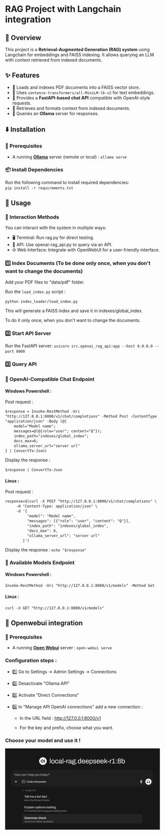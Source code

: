 # RAG Project with Langchain integration

## 📝 Overview

This project is a **Retrieval-Augmented Generation (RAG) system** using Langchain for embeddings and FAISS indexing. It allows querying an LLM with context retrieved from indexed documents.

## ✨ Features

-   📂 Loads and indexes PDF documents into a FAISS vector store.
-   🔎 Uses `sentence-transformers/all-MiniLM-l6-v2` for text embeddings.
-   🚀 Provides a **FastAPI-based chat API** compatible with OpenAI-style requests.
-   📜 Retrieves and formats context from indexed documents.
-   🤖 Queries an **Ollama** server for responses.

## ⬇️ Installation

### 🔧 Prerequisites

-   A running **[Ollama](https://github.com/ollama/ollama?tab=readme-ov-file)** server (remote or local) :
    `ollama serve`

### 📦 Install Dependencies

Run the following command to install required dependencies:  
`pip install -r requirements.txt`

## 🚀 Usage

### 💬 Interaction Methods

You can interact with the system in multiple ways:

-   🖥️ Terminal: Run rag.py for direct testing.
-   🔗 API: Use openai-rag_api.py to query via an API.
-   🌐 Web Interface: Integrate with OpenWebUI for a user-friendly interface.

### 1️⃣ Index Documents (To be done only once, when you don't want to change the documents)

Add your PDF files to "data/pdf" folder.

Run the `load_index.py` script :

`python index_loader/load_index.py`

This will generate a FAISS index and save it in indexes/global_index.

To do it only once, when you don't want to change the documents.

### 2️⃣ Start API Server

Run the FastAPI server:
`uvicorn src.openai_rag_api:app --host 0.0.0.0 --port 8000`

### 3️⃣ Query API

### 🔹 OpenAI-Compatible Chat Endpoint

#### Windows Powershell :

Post request :

```
$response = Invoke-RestMethod -Uri "http://127.0.0.1:8000/v1/chat/completions" -Method Post -ContentType "application/json" -Body (@{
    model="Model name";
    messages=@(@{role="user"; content="Q"});
    index_path="indexes/global_index";
    docs_max=6;
    ollama_server_url="server url"
} | ConvertTo-Json)
```

Display the response :

`$response | ConvertTo-Json`

#### Linux :

Post request :

```
response=$(curl -X POST "http://127.0.0.1:8000/v1/chat/completions" \
     -H "Content-Type: application/json" \
     -d '{
          "model": "Model name",
          "messages": [{"role": "user", "content": "Q"}],
          "index_path": "indexes/global_index",
          "docs_max": 6,
          "ollama_server_url": "server url"
        }')
```

Display the response :
`echo "$response"`

### 🔹 Available Models Endpoint

#### Windows Powershell :

`Invoke-RestMethod -Uri "http://127.0.0.1:8000/v1/models" -Method Get`

#### Linux :

`curl -X GET "http://127.0.0.1:8000/v1/models"`

## 🤖 Openwebui integration

### 🔧 Prerequisites

-   A running **[Open Webui](https://docs.openwebui.com)** server :
    `open-webui serve`

### Configuration steps :

-   1️⃣ Go to Settings -> Admin Settings -> Connections

-   2️⃣ Desactivate "Ollama API"

-   3️⃣ Activate "Direct Connections"

-   4️⃣ In "Manage API OpenAI connections" add a new connection :

    -   In the URL field : http://127.0.0.1:8000/v1

    -   For the key and prefix, choose what you want.

### Choose your model and use it !

![Open WebUI user interface](image-1.png)
